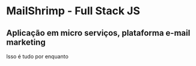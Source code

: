 # MailShrimp - Full Stack JS

## Aplicação em micro serviços, plataforma e-mail marketing

Isso é tudo por enquanto
